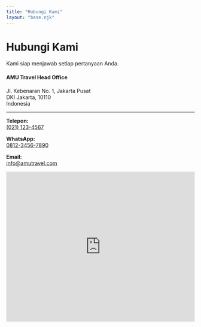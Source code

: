 ```yaml
---
title: "Hubungi Kami"
layout: "base.njk"
---
```


<div class="container py-5">
  <div class="text-center mb-5">
    <h1 class="fw-bold">Hubungi Kami</h1>
    <p class="text-muted">Kami siap menjawab setiap pertanyaan Anda.</p>
  </div>
  <div class="row">
    <div class="col-md-6">
      <h4 class="fw-bold">AMU Travel Head Office</h4>
      <p>
        Jl. Kebenaran No. 1, Jakarta Pusat<br>
        DKI Jakarta, 10110<br>
        Indonesia
      </p>
      <hr>
      <p><strong>Telepon:</strong><br> <a href="tel:+62211234567">(021) 123-4567</a></p>
      <p><strong>WhatsApp:</strong><br> <a href="https://wa.me/6281234567890?text=Assalamualaikum" target="_blank">0812-3456-7890</a></p>
      <p><strong>Email:</strong><br> <a href="mailto:info@amutravel.com">info@amutravel.com</a></p>
    </div>
    <div class="col-md-6">
      <iframe src="https://www.google.com/maps/embed?pb=!1m18!1m12!1m3!1d3966.666496956345!2d106.82496417500001!3d-6.1753923938094!2m3!1f0!2f0!3f0!3m2!1i1024!2i768!4f13.1!3m3!1m2!1s0x2e69f5d2e764b12d%3A0x3d2ad6e1e0e9bcc8!2sMonumen%20Nasional!5e0!3m2!1sid!2sid!4v1692864969529!5m2!1sid!2sid" width="100%" height="400" style="border:0;" allowfullscreen="" loading="lazy" referrerpolicy="no-referrer-when-downgrade" class="rounded shadow"></iframe>
    </div>
  </div>
</div>